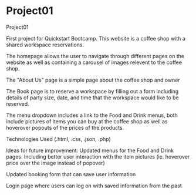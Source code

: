 # Project01
Project01

First project for Quickstart Bootcamp.
This website is a coffee shop with a shared workspace reservations.

The homepage allows the user to navigate through different pages on the website as well as containing a carousel of images relevent to the coffee shop.

The "About Us" page is a simple page about the coffee shop and owner

The Book page is to reserve a workspace by filling out a form including details of party size, date, and time that the workspace would like to be reserved.

The menu dropdown includes a link to the Food and Drink menus, both include pictures of items you can buy at the coffee shop as well as hoverover popouts of the prices of the products.

Technologies Used (.html, .css, .json, .php)

Ideas for future improvement:
Updated menus for the Food and Drink pages.  Including better user interaction with the item pictures (ie. hoverover price over the image instead of popover)

Updated booking form that can save user information

Login page where users can log on with saved information from the past
